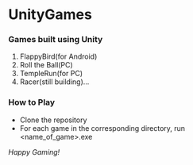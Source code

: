 # UnityGames
### Games built using Unity 
1. FlappyBird(for Android)
2. Roll the Ball(PC)
3. TempleRun(for PC)
4. Racer(still building)...
### How to Play
- Clone the repository
- For each game in the corresponding directory, run <name_of_game>.exe

*Happy Gaming!*
